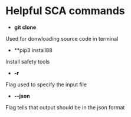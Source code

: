 # Helpful SCA commands

- **git clone**

Used for donwloading source code in terminal
- **pip3 install88

Install safety tools
- **-r**

Flag used to specify the input file
- **--json** 

Flag tells that output should be in the json format

